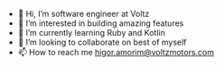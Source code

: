 - 👋 Hi, I’m software engineer at Voltz
- 👀 I’m interested in building amazing features
- 🌱 I’m currently learning Ruby and Kotlin
- 💞️ I’m looking to collaborate on best of myself
- 📫 How to reach me higor.amorim@voltzmotors.com

<!---
higorvoltz/higorvoltz is a ✨ special ✨ repository because its `README.md` (this file) appears on your GitHub profile.
You can click the Preview link to take a look at your changes.
--->
